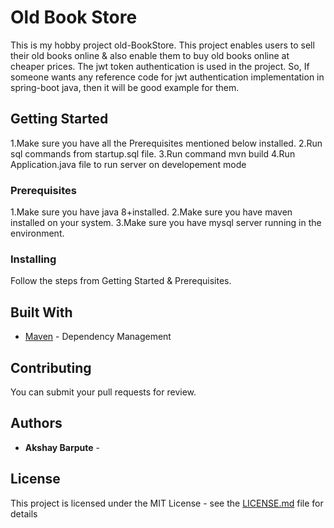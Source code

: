 # Old Book Store

This is my hobby project old-BookStore. This project enables users to sell their old books online & also enable them to buy old books
online at cheaper prices. The jwt token authentication is used in the project. So, If someone wants any reference code for jwt authentication
implementation in spring-boot java, then it will be good example for them.

## Getting Started

1.Make sure you have all the Prerequisites mentioned below installed. 
2.Run sql commands from startup.sql file.
3.Run command mvn build
4.Run Application.java file to run server on developement mode
### Prerequisites

1.Make sure you have java 8+installed.
2.Make sure you have maven installed on your system.
3.Make sure you have mysql server running in the environment.


### Installing
Follow the steps from Getting Started & Prerequisites.


## Built With

* [Maven](https://maven.apache.org/) - Dependency Management


## Contributing
You can submit your pull requests for review.

## Authors

* **Akshay Barpute** - 


## License

This project is licensed under the MIT License - see the [LICENSE.md](LICENSE.md) file for details


